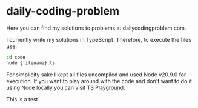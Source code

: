 # daily-coding-problem

Here you can find my solutions to problems at dailycodingproblem.com.

I currently write my solutions in TypeScript. Therefore, to execute the files use:

```bash
cd code
node {filename}.ts
```

For simplicity sake I kept all files uncompiled and used Node v20.9.0 for execution. If you want to play around with the code and don't want to do it using Node locally you can visit [TS Playground](https://www.typescriptlang.org/play/?#code/Q).

This is a test.